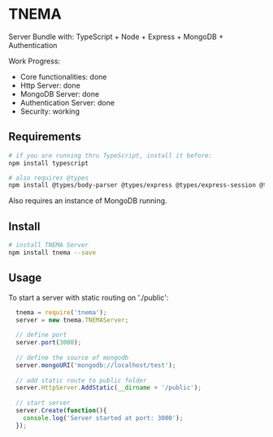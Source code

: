 # TNEMA

Server Bundle with: TypeScript + Node + Express + MongoDB + Authentication

Work Progress:

 - Core functionalities: done
 - Http Server: done
 - MongoDB Server: done
 - Authentication Server: done
 - Security: working

## Requirements

``` bash
# if you are running thru TypeScript, install it before:
npm install typescript

# also requires @types
npm install @types/body-parser @types/express @types/express-session @types/mongoose
```

Also requires an instance of MongoDB running.

## Install

``` bash
# install TNEMA Server
npm install tnema --save
```

## Usage

To start a server with static routing on './public':

```js
  tnema = require('tnema');
  server = new tnema.TNEMAServer;
  
  // define port
  server.port(3000);
  
  // define the source of mongodb
  server.mongoURI('mongodb://localhost/test');
  
  // add static route to public folder
  server.HttpServer.AddStatic(__dirname + '/public');
  
  // start server
  server.Create(function(){
    console.log('Server started at port: 3000');
  });
```
